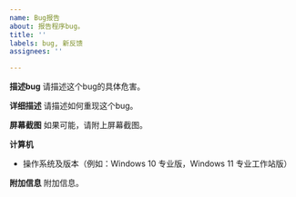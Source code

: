 ```yaml
---
name: Bug报告
about: 报告程序bug。
title: ''
labels: bug, 新反馈
assignees: ''

---
```


**描述bug**
请描述这个bug的具体危害。

**详细描述**
请描述如何重现这个bug。

**屏幕截图**
如果可能，请附上屏幕截图。

**计算机**
 - 操作系统及版本（例如：Windows 10 专业版，Windows 11 专业工作站版）

**附加信息**
附加信息。
